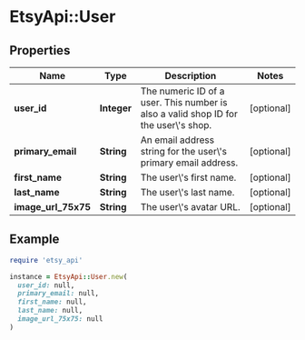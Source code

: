 # EtsyApi::User

## Properties

| Name | Type | Description | Notes |
| ---- | ---- | ----------- | ----- |
| **user_id** | **Integer** | The numeric ID of a user. This number is also a valid shop ID for the user\\&#39;s shop. | [optional] |
| **primary_email** | **String** | An email address string for the user\\&#39;s primary email address. | [optional] |
| **first_name** | **String** | The user\\&#39;s first name. | [optional] |
| **last_name** | **String** | The user\\&#39;s last name. | [optional] |
| **image_url_75x75** | **String** | The user\\&#39;s avatar URL. | [optional] |

## Example

```ruby
require 'etsy_api'

instance = EtsyApi::User.new(
  user_id: null,
  primary_email: null,
  first_name: null,
  last_name: null,
  image_url_75x75: null
)
```

